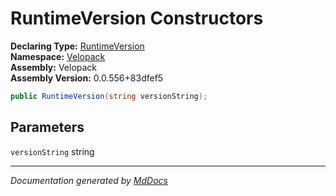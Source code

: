 ﻿<!--  
  <auto-generated>   
    The contents of this file were generated by a tool.  
    Changes to this file may be list if the file is regenerated  
  </auto-generated>   
-->

# RuntimeVersion Constructors

**Declaring Type:** [RuntimeVersion](../index.md)  
**Namespace:** [Velopack](../../index.md)  
**Assembly:** Velopack  
**Assembly Version:** 0.0.556+83dfef5

```csharp
public RuntimeVersion(string versionString);
```

## Parameters

`versionString`  string

___

*Documentation generated by [MdDocs](https://github.com/ap0llo/mddocs)*
